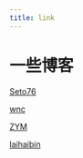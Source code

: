 ```yaml
---
title: link
---
```

# 一些博客


[Seto76](seto76.com)

[wnc](wncfht.github.io)

[ZYM](zhuangyumin.dev)

[laihaibin](www.haibinlaiblog.top)